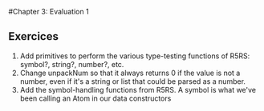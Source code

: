 #Chapter 3: Evaluation 1

Exercices 
---------

1. Add primitives to perform the various type-testing functions of R5RS: symbol?, string?, number?, etc.
2. Change unpackNum so that it always returns 0 if the value is not a number, even if it's a string or list that could be parsed as a number.
3. Add the symbol-handling functions from R5RS. A symbol is what we've been calling an Atom in our data constructors



